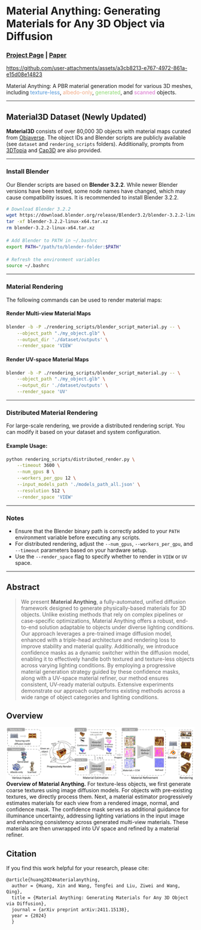 # Material Anything: Generating Materials for Any 3D Object via Diffusion



### [Project Page](https://xhuangcv.github.io/MaterialAnything/) |   [Paper](https://arxiv.org/abs/2411.15138)

https://github.com/user-attachments/assets/a3cb8213-e767-4972-861a-e15d08e14823

Material Anything:</b> A PBR material generation model for various 3D meshes, including <span style="color: #4E95D9;">texture-less</span>, <span style="color: #F2AA84;">albedo-only</span>, <span style="color: #8ED973;">generated</span>, and <span style="color: #D86ECC;">scanned</span> objects.

---

## Material3D Dataset (Newly Updated) 

**Material3D** consists of over 80,000 3D objects with material maps curated from [Objaverse](https://objaverse.allenai.org/). The object IDs and Blender scripts are publicly available (see `dataset` and `rendering_scripts` folders). Additionally, prompts from [3DTopia](https://github.com/3DTopia/3DTopia) and [Cap3D](https://cap3d-um.github.io/) are also provided.  

---

### Install Blender  

Our Blender scripts are based on **Blender 3.2.2**. While newer Blender versions have been tested, some node names have changed, which may cause compatibility issues. It is recommended to install Blender 3.2.2.  

```bash
# Download Blender 3.2.2
wget https://download.blender.org/release/Blender3.2/blender-3.2.2-linux-x64.tar.xz
tar -xf blender-3.2.2-linux-x64.tar.xz
rm blender-3.2.2-linux-x64.tar.xz

# Add Blender to PATH in ~/.bashrc
export PATH="/path/to/blender-folder:$PATH"

# Refresh the environment variables
source ~/.bashrc
```

---

### Material Rendering  

The following commands can be used to render material maps:  

#### Render Multi-view Material Maps  
```bash
blender -b -P ./rendering_scripts/blender_script_material.py -- \
    --object_path "./my_object.glb" \
    --output_dir './dataset/outputs' \
    --render_space 'VIEW'
```

#### Render UV-space Material Maps  
```bash
blender -b -P ./rendering_scripts/blender_script_material.py -- \
    --object_path "./my_object.glb" \
    --output_dir './dataset/outputs' \
    --render_space 'UV'
```

---

### Distributed Material Rendering  

For large-scale rendering, we provide a distributed rendering script. You can modify it based on your dataset and system configuration.  

#### Example Usage:  
```bash
python rendering_scripts/distributed_render.py \
    --timeout 3600 \
    --num_gpus 8 \
    --workers_per_gpu 12 \
    --input_models_path './models_path_all.json' \
    --resolution 512 \
    --render_space 'VIEW'
```

---

### Notes  

- Ensure that the Blender binary path is correctly added to your `PATH` environment variable before executing any scripts.  
- For distributed rendering, adjust the `--num_gpus`, `--workers_per_gpu`, and `--timeout` parameters based on your hardware setup.  
- Use the `--render_space` flag to specify whether to render in `VIEW` or `UV` space.  

---


## Abstract
>We present <b>Material Anything</b>, a fully-automated, 
unified diffusion framework designed to generate physically-based materials for 3D objects. 
Unlike existing methods that rely on complex pipelines or case-specific optimizations, 
Material Anything offers a robust, end-to-end solution adaptable to objects under diverse lighting conditions. 
Our approach leverages a pre-trained image diffusion model, 
enhanced with a triple-head architecture and rendering loss to improve stability and material quality. 
Additionally, we introduce confidence masks as a dynamic switcher within the diffusion model, 
enabling it to effectively handle both textured and texture-less objects across varying lighting conditions. 
By employing a progressive material generation strategy guided by these confidence masks, 
along with a UV-space material refiner, our method ensures consistent, UV-ready material outputs. 
Extensive experiments demonstrate our approach outperforms existing methods across a wide range of object categories 
and lighting conditions.

## Overview
<div class="half">
    <img src="assets/pipeline.jpg" width="1080">
</div>
<b>Overview of Material Anything.</b> For texture-less objects, 
we first generate coarse textures using image diffusion models. 
For objects with pre-existing textures, we directly process them. 
Next, a material estimator progressively estimates materials for each view from a rendered image, 
normal, and confidence mask. The confidence mask serves as additional guidance for illuminance uncertainty, 
addressing lighting variations in the input image and enhancing consistency across generated multi-view materials. 
These materials are then unwrapped into UV space and refined by a material refiner.


## Citation
If you find this work helpful for your research, please cite:
```
@article{huang2024materialanything,
  author = {Huang, Xin and Wang, Tengfei and Liu, Ziwei and Wang, Qing},
  title = {Material Anything: Generating Materials for Any 3D Object via Diffusion},
  journal = {arXiv preprint arXiv:2411.15138},
  year = {2024}
  }
```
